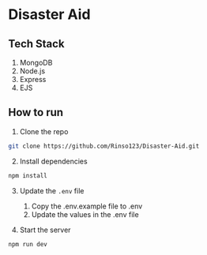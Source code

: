 # Disaster Aid

## Tech Stack

1. MongoDB
2. Node.js
3. Express
4. EJS

## How to run

1. Clone the repo

```sh
git clone https://github.com/Rinso123/Disaster-Aid.git
```

2. Install dependencies

```sh
npm install
```

3. Update the `.env` file

   1. Copy the .env.example file to .env
   1. Update the values in the .env file

4. Start the server

```sh
npm run dev
```
